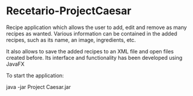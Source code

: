 # Recetario-ProjectCaesar

Recipe application which allows the user to add, edit and remove as many recipes as wanted. Various information can be
contained in the added recipes, such as its name, an image, ingredients, etc. 

It also allows to save the added recipes to an XML file and open files created before. 
Its interface and functionality has been developed using JavaFX


To start the application:
  
  java -jar Project Caesar.jar
